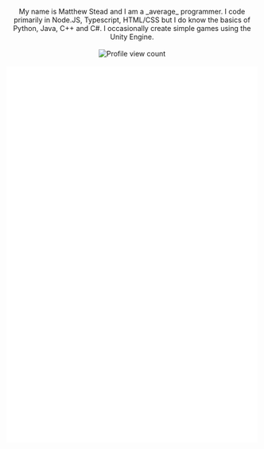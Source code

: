 <p align="center">
  My name is Matthew Stead and I am a _average_ programmer. I code primarily in Node.JS, Typescript, HTML/CSS but I do know the basics of Python, Java, C++ and C#. I occasionally create simple games using the Unity Engine.
  <br />
  <br />
  <img src="https://komarev.com/ghpvc/?username=MatievisTheKat" alt="Profile view count" />
  <br />
  <br />
  <img src="https://github.com/MatievisTheKat/MatievisTheKat/blob/master/github-metrics.svg" alt="GitHub metrics" />
</p>
